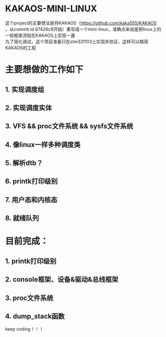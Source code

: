 # KAKAOS-MINI-LINUX
这个project的主要想法是将KAKAOS（https://github.com/kaka555/KAKAOS ，从commit id 67426c8开始）重写成一个mini-linux，准确点来说是把linux上的一些框架流程在KAKAOS上实现一遍<br>
为了简化调试，这个项目准备只在stm32f103上实现并验证，这样可以精简KAKAOS的工程

# 主要想做的工作如下
## 1. 实现调度组
## 2. 实现调度实体
## 3. VFS && proc文件系统 && sysfs文件系统
## 4. 像linux一样多种调度类
## 5. 解析dtb？
## 6. printk打印级别
## 7. 用户态和内核态
## 8. 就绪队列

# 目前完成：
## 1. printk打印级别
## 2. console框架、设备&驱动&总线框架
## 3. proc文件系统
## 4. dump_stack函数

keep coding！！！
